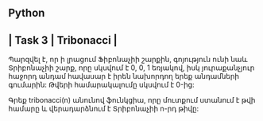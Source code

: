 Python 
------
| Task 3 | Tribonacci |
-------
Պարզվել է, որ ի լրացում Ֆիբոնաչիի շարքին, գոյություն ունի նաև Տրիբոնաչիի շարք, որը
սկսվում է 0, 0, 1 եռյակով, իսկ յուրաքանչյուր հաջորդ անդամ հավասար է իրեն նախորդող
երեք անդամների գումարին: Թվերի համարակալումը սկսվում է 0-ից:

Գրեք tribonacci(n) անունով ֆունկցիա, որը մուտքում ստանում է թվի համարը և
վերադարձնում է Տրիբոնաչիի n-րդ թիվը:
